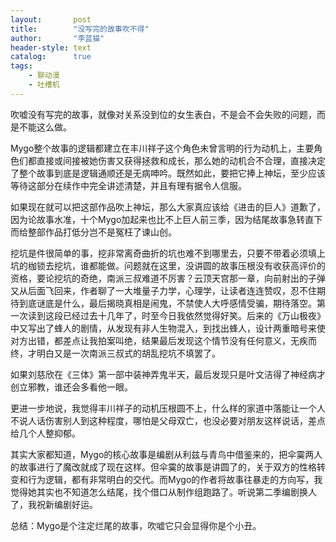 ```yaml
---
layout:       post
title:        "没写完的故事吹不得"
author:       "李蓝猫"
header-style: text
catalog:      true
tags:
    - 聊动漫
    - 吐槽机
---
```


吹嘘没有写完的故事，就像对关系没到位的女生表白，不是会不会失败的问题，而是不能这么做。

Mygo整个故事的逻辑都建立在丰川祥子这个角色未曾言明的行为动机上，主要角色们都直接或间接被她伤害又获得拯救和成长，那么她的动机合不合理，直接决定了整个故事到底是逻辑通顺还是无病呻吟。既然如此，要把它捧上神坛，至少应该等待这部分在续作中完全讲述清楚，并且有理有据令人信服。

如果现在就可以把这部作品吹上神坛，那么大家真应该给《进击的巨人》道歉了，因为论故事水准，十个Mygo加起来也比不上巨人前三季，因为结尾故事急转直下而给整部作品打低分岂不是冤枉了谏山创。

挖坑是件很简单的事，挖非常离奇曲折的坑也难不到哪里去，只要不带着必须填上坑的枷锁去挖坑，谁都能做。问题就在这里，没讲圆的故事压根没有收获高评价的资格，要论挖坑的奇绝，南派三叔难道不厉害？云顶天宫那一章，向前射出的子弹又从后面飞回来，作者聊了一大堆量子力学，心理学，让读者连连赞叹，忍不住期待到底谜底是什么，最后揭晓真相是闹鬼，不禁使人大呼感情受骗，期待落空。第一次读到这段已经过去十几年了，时至今日我依然觉得好笑。后来的《万山极夜》中又写出了蜂人的剧情，从发现有非人生物混入，到找出蜂人，设计两重暗号来使对方出错，都差点让我拍案叫绝，结果最后发现这个情节没有任何意义，无疾而终，才明白又是一次南派三叔式的胡乱挖坑不填罢了。

如果刘慈欣在《三体》第一部中装神弄鬼半天，最后发现只是叶文洁得了神经病才创立邪教，谁还会多看他一眼。

更进一步地说，我觉得丰川祥子的动机压根圆不上，什么样的家道中落能让一个人不说人话伤害别人到这种程度，哪怕是父母双亡，也没必要对朋友这样说话，差点给几个人整抑郁。

其实大家都知道，Mygo的核心故事是编剧从利兹与青鸟中借鉴来的，把伞霙两人的故事进行了魔改就成了现在这样。但伞霙的故事是讲圆了的，关于双方的性格转变和行为逻辑，都有非常明白的交代。而Mygo的作者将故事往暴走的方向写，我觉得她其实也不知道怎么结尾，找个借口从制作组跑路了。听说第二季编剧换人了，我祝新编剧好运。

总结：Mygo是个注定烂尾的故事，吹嘘它只会显得你是个小丑。